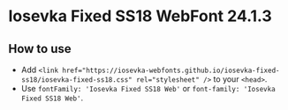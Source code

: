 # Iosevka Fixed SS18 WebFont 24.1.3

## How to use

- Add `<link href="https://iosevka-webfonts.github.io/iosevka-fixed-ss18/iosevka-fixed-ss18.css" rel="stylesheet" />` to your `<head>`.
- Use `fontFamily: 'Iosevka Fixed SS18 Web'` or `font-family: 'Iosevka Fixed SS18 Web'`.

